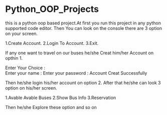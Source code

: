 # Python_OOP_Projects
this is a python oop based project.At first you run this project in any
python supported code editor.
Then You can look on the console there are 3 option on your screen.

1.Create Account.
2.Login To Account.
3.Exit.

If any one want to travel on our buses he/she Creat him/her Account
on opthin 1.

Enter Your Choice :     
Enter your name : 
Enter your password : 
Account Creat Successfully

Then he/she login his/her account on option 2.
After that he/she can look 3 option on his/her screen.

1.Avable Avable Buses
2.Show Bus Info
3.Reservation

Then he/she Explore these option and so on